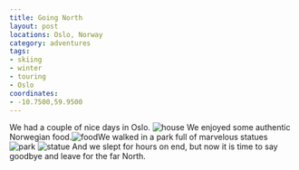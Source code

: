 ```yaml
---
title: Going North
layout: post
locations: Oslo, Norway
category: adventures
tags: 
- skiing
- winter
- touring
- Oslo
coordinates: 
- -10.7500,59.9500
---
```

We had a couple of nice days in Oslo.
![house](https://www.dropbox.com/s/hk5cldf2u9mv4j5/IMG_20150226_200140~2.jpg?dl=0)
We enjoyed some authentic Norwegian food.![food](https://www.dropbox.com/s/q5w05al7hjc68uj/IMG_20150226_183727~2.jpg?dl=0)We walked in a park full of marvelous statues
![park](https://www.dropbox.com/s/9h4lb0bgkpl2qt8/IMG_20150227_155257.jpg?dl=0)
![statue](https://www.dropbox.com/s/1b0uzcebart4q3w/IMG_20150227_154942~2.jpg?dl=0)
And we slept for hours on end, but now it is time to say goodbye and leave for the far North.
